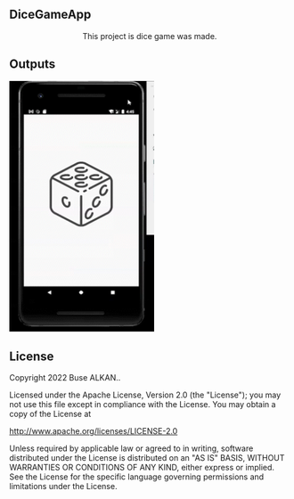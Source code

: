 ## DiceGameApp
<p align="center">This project is dice game was made.</p>

## Outputs
<p>
  <img height="450" width="260" src="https://raw.githubusercontent.com/busealkan/PatikaFMSS/main/buse_alkan_odev1/DiceGameApp/screen/diceRoll.gif" alt="SS1"/>
</p>

## License
Copyright 2022 Buse ALKAN..

Licensed under the Apache License, Version 2.0 (the "License");
you may not use this file except in compliance with the License.
You may obtain a copy of the License at

   http://www.apache.org/licenses/LICENSE-2.0

Unless required by applicable law or agreed to in writing, software
distributed under the License is distributed on an "AS IS" BASIS,
WITHOUT WARRANTIES OR CONDITIONS OF ANY KIND, either express or implied.
See the License for the specific language governing permissions and
limitations under the License.
